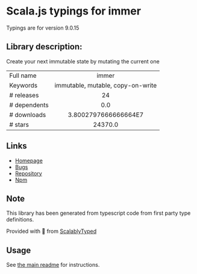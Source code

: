
# Scala.js typings for immer

Typings are for version 9.0.15

## Library description:
Create your next immutable state by mutating the current one

|                    |                 |
| ------------------ | :-------------: |
| Full name          | immer |
| Keywords           | immutable, mutable, copy-on-write |
| # releases         | 24 |
| # dependents       | 0.0 |
| # downloads        | 3.8002797666666664E7 |
| # stars            | 24370.0 |

## Links
- [Homepage](https://github.com/immerjs/immer#readme)
- [Bugs](https://github.com/immerjs/immer/issues)
- [Repository](https://github.com/immerjs/immer)
- [Npm](https://www.npmjs.com/package/immer)
    


## Note
This library has been generated from typescript code from first party type definitions.

Provided with :purple_heart: from [ScalablyTyped](https://github.com/oyvindberg/ScalablyTyped)

## Usage
See [the main readme](../../readme.md) for instructions.


